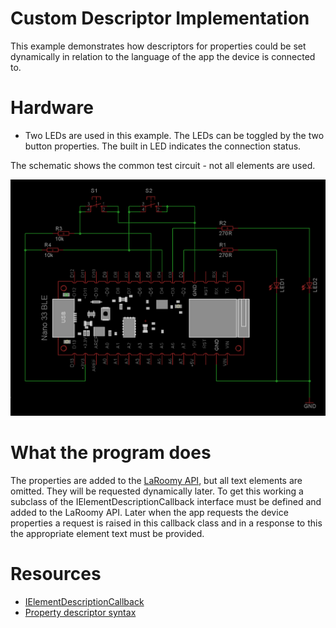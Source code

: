 # Custom Descriptor Implementation
This example demonstrates how descriptors for properties could be set dynamically in relation to the language of the app the device is connected to.

# Hardware

- Two LEDs are used in this example. The LEDs can be toggled by the two button properties. The built in LED indicates the connection status.

The schematic shows the common test circuit - not all elements are used.

![Test Circuit](GeneralSchematic_Nano33Ble.png)

# What the program does

The properties are added to the [LaRoomy API](https://api.laroomy.com/), but all text elements are omitted. They will be requested dynamically later.
To get this working a subclass of the IElementDescriptionCallback interface must be defined and added to the LaRoomy API.
Later when the app requests the device properties a request is raised in this callback class and in a response to this the appropriate element text must be
provided.

# Resources
- [IElementDescriptionCallback](https://api.laroomy.com/p/descriptor-callback.html)
- [Property descriptor syntax](https://api.laroomy.com/2023/03/property-descriptor-syntax.html)


